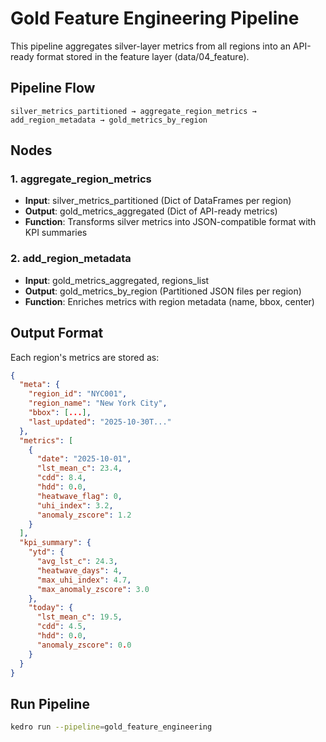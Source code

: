 # Gold Feature Engineering Pipeline

This pipeline aggregates silver-layer metrics from all regions into an API-ready format stored in the feature layer (data/04_feature).

## Pipeline Flow

```
silver_metrics_partitioned → aggregate_region_metrics → add_region_metadata → gold_metrics_by_region
```

## Nodes

### 1. aggregate_region_metrics
- **Input**: silver_metrics_partitioned (Dict of DataFrames per region)
- **Output**: gold_metrics_aggregated (Dict of API-ready metrics)
- **Function**: Transforms silver metrics into JSON-compatible format with KPI summaries

### 2. add_region_metadata
- **Input**: gold_metrics_aggregated, regions_list
- **Output**: gold_metrics_by_region (Partitioned JSON files per region)
- **Function**: Enriches metrics with region metadata (name, bbox, center)

## Output Format

Each region's metrics are stored as:
```json
{
  "meta": {
    "region_id": "NYC001",
    "region_name": "New York City",
    "bbox": [...],
    "last_updated": "2025-10-30T..."
  },
  "metrics": [
    {
      "date": "2025-10-01",
      "lst_mean_c": 23.4,
      "cdd": 8.4,
      "hdd": 0.0,
      "heatwave_flag": 0,
      "uhi_index": 3.2,
      "anomaly_zscore": 1.2
    }
  ],
  "kpi_summary": {
    "ytd": {
      "avg_lst_c": 24.3,
      "heatwave_days": 4,
      "max_uhi_index": 4.7,
      "max_anomaly_zscore": 3.0
    },
    "today": {
      "lst_mean_c": 19.5,
      "cdd": 4.5,
      "hdd": 0.0,
      "anomaly_zscore": 0.0
    }
  }
}
```

## Run Pipeline

```bash
kedro run --pipeline=gold_feature_engineering
```
